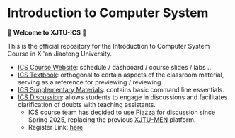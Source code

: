 # Introduction to Computer System

:wave: __Welcome to XJTU-ICS__ 🚀

This is the official repository for the Introduction to Computer System Course in Xi'an Jiaotong University.

- [ICS Course Website](https://ics.dfshan.net/): schedule / dashboard / course slides / labs ...
- [ICS Textbook](https://xjtu-ics.github.io/): orthogonal to certain aspects of the classroom material, serving as a reference for previewing / reviewing.
- [ICS Supplementary Materials](https://github.com/xjtu-ics/cli-toolkit): contains basic command line essentials.
- [ICS Discussion](https://piazza.com/stu.xjtu.edu.cn/spring2025/xjtuics/home): allows students to engage in discussions and facilitates clarification of doubts with teaching assistants.
  - ICS course team has decided to use [Piazza](https://piazza.com/signup) for discussion since Spring 2025, replacing the previous [XJTU-MEN](https://xjtu.app/c/academic/ics/58) platform.
  - Register Link: [here](https://piazza.com/stu.xjtu.edu.cn/spring2025/xjtuics)

<!--

**Here are some ideas to get you started:**

🙋‍♀️ A short introduction - what is your organization all about?
🌈 Contribution guidelines - how can the community get involved?
👩‍💻 Useful resources - where can the community find your docs? Is there anything else the community should know?
🍿 Fun facts - what does your team eat for breakfast?
🧙 Remember, you can do mighty things with the power of [Markdown](https://docs.github.com/github/writing-on-github/getting-started-with-writing-and-formatting-on-github/basic-writing-and-formatting-syntax)
-->
